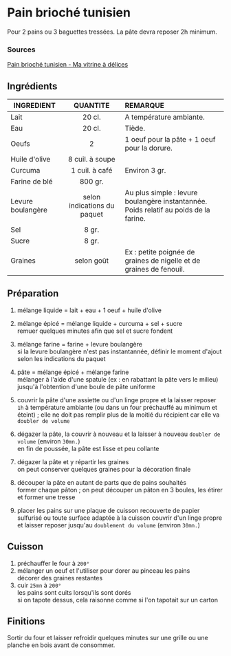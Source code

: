 # Pain brioché tunisien

Pour 2 pains ou 3 baguettes tressées.
La pâte devra reposer 2h minimum.


### Sources

[Pain brioché tunisien - Ma vitrine à délices](http://mavitrineadelices.over-blog.com/2015/06/pain-brioche-tunisien.html)

## Ingrédients

<table>
    <thead>
        <tr>
            <th>INGREDIENT</th>
            <th align="center">QUANTITE</th>
            <th align="left">REMARQUE</th>
        </tr>
    </thead>
    <tbody>
        <tr>
            <td>Lait</td>
            <td align="center">20 cl.</td>
            <td align="left">A température ambiante.</td>
        </tr>
        <tr>
            <td>Eau</td>
            <td align="center">20 cl.</td>
            <td align="left">Tiède.</td>
        </tr>
        <tr>
            <td>Oeufs</td>
            <td align="center">2</td>
            <td align="left">1 oeuf pour la pâte + 1 oeuf pour la dorure.</td>
        </tr>
       <tr>
            <td>Huile d'olive</td>
            <td align="center">8 cuil. à soupe</td>
            <td align="left"></td>
        </tr>
        <tr>
            <td>Curcuma</td>
            <td align="center">1 cuil. à café</td>
            <td align="left">Environ 3 gr.</td>
        </tr>
        <tr>
            <td>Farine de blé</td>
            <td align="center">800 gr.</td>
            <td align="left"></td>
        </tr>
        <tr>
            <td>Levure boulangère</td>
            <td align="center">selon indications du paquet</td>
            <td align="left">
                Au plus simple : levure boulangère instantannée. 
                </br>Poids relatif au poids de la farine.</td>
        </tr>
       <tr>
            <td>Sel</td>
            <td align="center">8 gr.</td>
            <td align="left"></td>
        </tr>
        <tr>
            <td>Sucre</td>
            <td align="center">8 gr.</td>
            <td align="left"></td>
        </tr>
        <tr>
            <td>Graines</td>
            <td align="center">selon goût</td>
            <td align="left">Ex : petite poignée de graines de nigelle et de graines de fenouil.</td>
        </tr>
    </tbody>
</table>


## Préparation

1. mélange liquide = lait + eau + 1 oeuf + huile d'olive

2. mélange épicé = mélange liquide + curcuma + sel + sucre  
   remuer quelques minutes afin que sel et sucre fondent

3. mélange farine = farine + levure boulangère   
   si la levure boulangère n'est pas instantannée, définir le moment d'ajout selon les indications du paquet

4. pâte = mélange épicé + mélange farine  
   mélanger à l'aide d'une spatule (ex : en rabattant la pâte vers le milieu) jusqu'à l'obtention d'une boule de pâte uniforme

5. couvrir la pâte d'une assiette ou d'un linge propre et la laisser reposer `1h` à température ambiante (ou dans un four préchauffé au minimum et éteint) ; elle ne doit pas remplir plus de la moitié du récipient car elle va `doubler de volume`

6. dégazer la pâte, la couvrir à nouveau et la laisser à nouveau `doubler de volume` (environ `30mn.`)  
   en fin de poussée, la pâte est lisse et peu collante

7. dégazer la pâte et y répartir les graines  
   on peut conserver quelques graines pour la décoration finale
 
8. découper la pâte en autant de parts que de pains souhaités  
   former chaque pâton ; on peut découper un pâton en 3 boules, les étirer et former une tresse

9. placer les pains sur une plaque de cuisson recouverte de papier sulfurisé ou toute surface adaptée à la cuisson
   couvrir d'un linge propre et laisser reposer jusqu'au `doublement du volume` (environ `30mn.`)  


## Cuisson

1. préchauffer le four à `200°`
2. mélanger un oeuf et l'utiliser pour dorer au pinceau les pains  
   décorer des graines restantes
3. cuir `25mn` à `200°`  
   les pains sont cuits lorsqu'ils sont dorés  
   si on tapote dessus, cela raisonne comme si l'on tapotait sur un carton


## Finitions

Sortir du four et laisser refroidir quelques minutes sur une grille ou une planche en bois avant de consommer.
